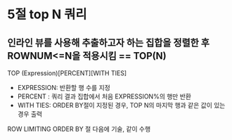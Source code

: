 # 5절 top N 쿼리

## 인라인 뷰를 사용해 추출하고자 하는 집합을 정렬한 후 ROWNUM<=N을 적용시킴 == TOP(N)

TOP (Expression)[PERCENT][WITH TIES]
- EXPRESSION: 반환할 행 수를 지정
- PERCENT : 쿼리 결과 집합에서 처음 EXPRESSION%의 행만 반환
- WITH TIES: ORDER BY절이 지정된 경우, TOP N의 마지막 행과 같은 값이 있는 경우 출력

ROW LIMITING
ORDER BY 절 다음에 기술, 같이 수행